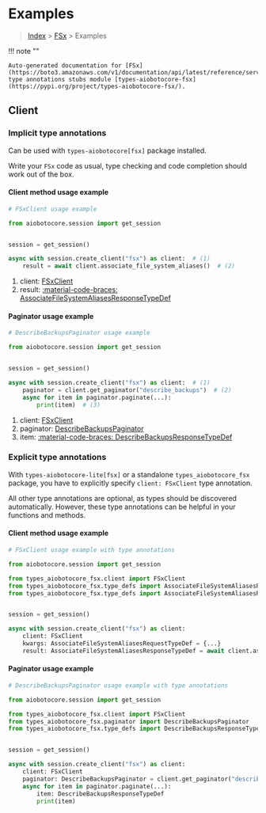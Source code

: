 # Examples

> [Index](../README.md) > [FSx](./README.md) > Examples

!!! note ""

    Auto-generated documentation for [FSx](https://boto3.amazonaws.com/v1/documentation/api/latest/reference/services/fsx.html#fsx)
    type annotations stubs module [types-aiobotocore-fsx](https://pypi.org/project/types-aiobotocore-fsx/).

## Client

### Implicit type annotations

Can be used with `types-aiobotocore[fsx]` package installed.

Write your `FSx` code as usual,
type checking and code completion should work out of the box.



#### Client method usage example

```python
# FSxClient usage example

from aiobotocore.session import get_session


session = get_session()

async with session.create_client("fsx") as client:  # (1)
    result = await client.associate_file_system_aliases()  # (2)
```

1. client: [FSxClient](./client.md)
2. result: [:material-code-braces: AssociateFileSystemAliasesResponseTypeDef](./type_defs.md#associatefilesystemaliasesresponsetypedef)



#### Paginator usage example

```python
# DescribeBackupsPaginator usage example

from aiobotocore.session import get_session


session = get_session()

async with session.create_client("fsx") as client:  # (1)
    paginator = client.get_paginator("describe_backups")  # (2)
    async for item in paginator.paginate(...):
        print(item)  # (3)
```

1. client: [FSxClient](./client.md)
2. paginator: [DescribeBackupsPaginator](./paginators.md#describebackupspaginator)
3. item: [:material-code-braces: DescribeBackupsResponseTypeDef](./type_defs.md#describebackupsresponsetypedef)




### Explicit type annotations

With `types-aiobotocore-lite[fsx]`
or a standalone `types_aiobotocore_fsx` package, you have to explicitly specify
`client: FSxClient` type annotation.

All other type annotations are optional, as types should be discovered automatically.
However, these type annotations can be helpful in your functions and methods.


#### Client method usage example

```python
# FSxClient usage example with type annotations

from aiobotocore.session import get_session

from types_aiobotocore_fsx.client import FSxClient
from types_aiobotocore_fsx.type_defs import AssociateFileSystemAliasesResponseTypeDef
from types_aiobotocore_fsx.type_defs import AssociateFileSystemAliasesRequestTypeDef


session = get_session()

async with session.create_client("fsx") as client:
    client: FSxClient
    kwargs: AssociateFileSystemAliasesRequestTypeDef = {...}
    result: AssociateFileSystemAliasesResponseTypeDef = await client.associate_file_system_aliases(**kwargs)
```



#### Paginator usage example

```python
# DescribeBackupsPaginator usage example with type annotations

from aiobotocore.session import get_session

from types_aiobotocore_fsx.client import FSxClient
from types_aiobotocore_fsx.paginator import DescribeBackupsPaginator
from types_aiobotocore_fsx.type_defs import DescribeBackupsResponseTypeDef


session = get_session()

async with session.create_client("fsx") as client:
    client: FSxClient
    paginator: DescribeBackupsPaginator = client.get_paginator("describe_backups")
    async for item in paginator.paginate(...):
        item: DescribeBackupsResponseTypeDef
        print(item)
```



